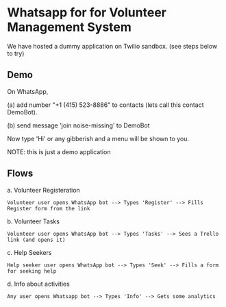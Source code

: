 # Whatsapp for for Volunteer Management System

We have hosted a dummy application on Twilio sandbox. (see steps below to try)

## Demo

On WhatsApp,

(a) add number "+1 (415) 523-8886" to contacts (lets call this contact DemoBot).

(b) send message 'join noise-missing' to DemoBot

Now type 'Hi' or any gibberish and a menu will be shown to you.

NOTE: this is just a demo application

## Flows

a. Volunteer Registeration 

    Volunteer user opens WhatsApp bot --> Types 'Register' --> Fills Register form from the link

b. Volunteer Tasks

    Volunteer user opens WhatsApp bot --> Types 'Tasks' --> Sees a Trello link (and opens it)

c. Help Seekers

    Help seeker user opens WhatsApp bot --> Types 'Seek' --> Fills a form for seeking help

d. Info about activities

    Any user opens Whatsapp bot --> Types 'Info' --> Gets some analytics

